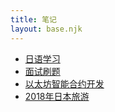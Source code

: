 ```yaml
---
title: 笔记
layout: base.njk
---
```

- [日语学习](/notes/日语学习)
- [面试刷题](/notes/面试刷题)
- [以太坊智能合约开发](/notes/solidity-smart-contract)
- [2018年日本旅游](/notes/201805-osaka-kyoto)